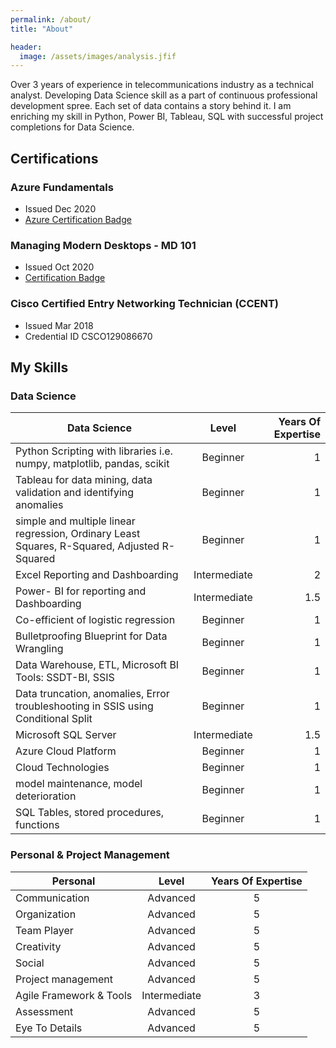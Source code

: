 ```yaml
---
permalink: /about/
title: "About"

header:
  image: /assets/images/analysis.jfif
---
```


Over 3 years of experience in telecommunications industry as a technical analyst. Developing Data Science skill as a part of continuous professional development spree. Each set of data contains a story behind it. I am enriching my skill in Python, Power BI, Tableau, SQL with successful project completions for Data Science.

## Certifications

### Azure Fundamentals				
* Issued Dec 2020						      			
* [Azure Certification Badge](https://www.credly.com/badges/83502229-5297-47ea-9836-e36a30cde3d8?source=linked_in_profile)

### Managing Modern Desktops - MD 101
* Issued Oct 2020
* [Certification Badge](https://www.credly.com/badges/a8c1c4f6-ad66-4c8c-b9ca-1dfe3889bfcc?source=linked_in_profile)

### Cisco Certified Entry Networking Technician (CCENT)
* Issued Mar 2018
* Credential ID CSCO129086670

## My Skills

### Data Science

| Data Science                                                                                  | Level                  | Years Of Expertise               |
| --------------------------------------------------------------------------------------------- |:----------------------:| --------------------------------:|
| Python Scripting with libraries i.e. numpy, matplotlib, pandas, scikit                        | Beginner               | 1                                |
| Tableau for data mining, data validation and identifying anomalies                            | Beginner               | 1                                |
| simple and multiple linear regression, Ordinary Least Squares, R-Squared, Adjusted R-Squared  | Beginner               | 1                                |  
| Excel Reporting and Dashboarding                                                              | Intermediate           | 2                                |
| Power- BI for reporting and Dashboarding                                                      | Intermediate           | 1.5                              |
| Co-efficient of logistic regression                                                           | Beginner               | 1                                |
| Bulletproofing Blueprint for Data Wrangling                                                   | Beginner               | 1                                |
| Data Warehouse, ETL, Microsoft BI Tools: SSDT-BI, SSIS                                        | Beginner               | 1                                | 
| Data truncation, anomalies, Error troubleshooting in SSIS using Conditional Split             | Beginner               | 1                                |
| Microsoft SQL Server                                                                          | Intermediate           | 1.5                              |
| Azure Cloud Platform					                                                        | Beginner               | 1                                | 
| Cloud Technologies								                                            | Beginner               | 1                                |
| model maintenance, model deterioration                                                        | Beginner               | 1                                |
| SQL Tables, stored procedures, functions				                                        | Beginner               | 1                                | 




### Personal & Project Management
 
| Personal                                                                                    | Level                            | Years Of Expertise               |
| ------------------------------------------------------------------------------------------- |:--------------------------------:| :-------------------------------:|
| Communication                                                                               | Advanced                         | 5                               |
| Organization                                                                                | Advanced                         | 5                               |
| Team Player  	                                                                              | Advanced                         | 5                               |
| Creativity                                                                                  | Advanced                         | 5                               |
| Social                                                                                      | Advanced                         | 5                               |
| Project management                                                                          | Advanced                         | 5                               |
| Agile Framework & Tools                                                                     | Intermediate                     | 3                               |
| Assessment                                                                                  | Advanced                         | 5                               |
| Eye To Details                                                                              | Advanced                         | 5                               |





  